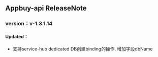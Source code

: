 ## Appbuy-api ReleaseNote

### version：v-1.3.1.14
####  Updated：
- 支持service-hub dedicated DB创建binding的操作, 增加字段dbName
